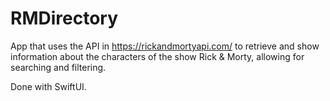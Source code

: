 # RMDirectory

App that uses the API in https://rickandmortyapi.com/ to retrieve and show information about the characters of the show Rick & Morty, allowing for searching and filtering.

Done with SwiftUI.
